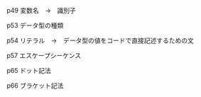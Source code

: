 p49
変数名　→　識別子

p53
データ型の種類

p54
リテラル　→　データ型の値をコードで直接記述するための文

p57
エスケープシーケンス

p65
ドット記法

p66
ブラケット記法
